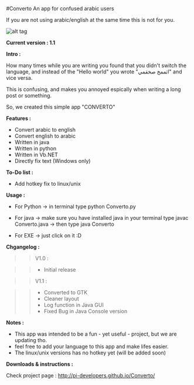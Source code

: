 #Converto
An app for confused arabic users

If you are not using arabic/english at the same time this is not for you.

  ![alt tag](https://pbs.twimg.com/media/CSh-XhDXAAArCeG.png)


**Current version : 1.1** 

**Intro :**

How many times while you are writing you found that you didn't switch the language, and instead of the "Hello world" you wrote "اثممخ صخقمي" and vice versa.

This is confusing, and makes you annoyed espically when writing a long post or something.

So, we created this simple app "CONVERTO"

**Features :**

- Convert arabic to english
- Convert english to arabic
- Written in java
- Written in python
- Written in Vb.NET
- Directly fix text (Windows only)

**To-Do list :**

- Add hotkey fix to linux/unix

**Usage :**

- For Python
-> in terminal type python Converto.py

- For java
-> make sure you have installed java in your terminal type javac Converto.java 
-> then type java Converto

- For EXE
-> just click on it :D


**Chgangelog :**
>>V1.0 :

>> - Initial release

>>V1.1 :

>> - Converted to GTK
>> - Cleaner layout
>> - Log function in Java GUI
>> - Fixed Bug in Java Console version

**Notes :**

- This app was intended to be a fun - yet useful - project, but we are updating tho.
- feel free to add your language to this app and make lifes easier.
- The linux/unix versions has no hotkey yet (will be added soon)


**Downloads & instructions :**

Check project page : http://pi-developers.github.io/Converto/



